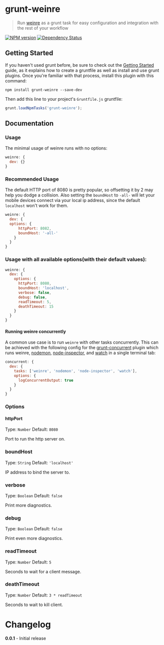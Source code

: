 # grunt-weinre
> Run [weinre](http://people.apache.org/~pmuellr/weinre/) as a grunt task for easy configuration and integration with the rest of your workflow

[![NPM version](https://badge.fury.io/js/grunt-weinre.png)](http://badge.fury.io/js/grunt-weinre) [![Dependency Status](https://gemnasium.com/ChrisWren/grunt-weinre.png)](https://gemnasium.com/ChrisWren/grunt-weinre)

## Getting Started
If you haven't used grunt before, be sure to check out the [Getting Started](http://gruntjs.com/getting-started) guide, as it explains how to create a gruntfile as well as install and use grunt plugins. Once you're familiar with that process, install this plugin with this command:

```shell
npm install grunt-weinre --save-dev
```

Then add this line to your project's `Gruntfile.js` gruntfile:

```javascript
grunt.loadNpmTasks('grunt-weinre');
```

## Documentation

### Usage
The minimal usage of weinre runs with no options:
```js
weinre: {
  dev: {}
}
```

### Recommended Usage

The default HTTP port of 8080 is pretty popular, so offsetting it by 2 may help you dodge a collision. Also setting the `boundHost` to `-all-` will let your mobile devices connect via your local ip address, since the default `localhost` won't work for them.

```js
weinre: {
  dev: {
  options: {
      httpPort: 8082,
      boundHost: '-all-'
    }
  }
}
```

### Usage with all available options(with their default values):

```js
weinre: {
  dev: {
    options: {
      httpPort: 8080,
      boundHost: 'localhost',
      verbose: false,
      debug: false,
      readTimeout: 5,
      deathTimeout: 15
    }
  }
}
```

#### Running weinre concurrently
A common use case is to run `weinre` with other tasks concurrently. This can be achieved with the following config for the [grunt-concurrent](https://github.com/sindresorhus/grunt-concurrent) plugin which runs weinre, [nodemon](https://github.com/ChrisWren/grunt-nodemon), [node-inspector](https://github.com/ChrisWren/grunt-node-inspector), and [watch](https://github.com/gruntjs/grunt-contrib-watch) in a single terminal tab:

```js
concurrent: {
  dev: {
    tasks: ['weinre', 'nodemon', 'node-inspector', 'watch'],
    options: {
      logConcurrentOutput: true
    }
  }
}
```

### Options

#### httpPort
Type: `Number` Default: `8080`

Port to run the http server on.

### boundHost 
Type: `String` Default: `'localhost'`

IP address to bind the server to.

### verbose
Type: `Boolean` Default: `false`

Print more diagnostics.

### debug
Type: `Boolean` Default: `false`

Print even more diagnostics.

### readTimeout
Type: `Number` Default: `5`

Seconds to wait for a client message.

### deathTimeout
Type: `Number` Default: `3 * readTimeout`

Seconds to wait to kill client.

# Changelog

**0.0.1** - Initial release
